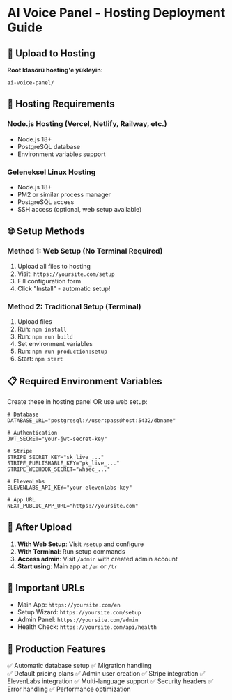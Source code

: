 # AI Voice Panel - Hosting Deployment Guide

## 📁 Upload to Hosting

**Root klasörü hosting'e yükleyin:**
```
ai-voice-panel/
```

## 🔧 Hosting Requirements

### Node.js Hosting (Vercel, Netlify, Railway, etc.)
- Node.js 18+ 
- PostgreSQL database
- Environment variables support

### Geleneksel Linux Hosting
- Node.js 18+
- PM2 or similar process manager
- PostgreSQL access
- SSH access (optional, web setup available)

## 🌐 Setup Methods

### Method 1: Web Setup (No Terminal Required)
1. Upload all files to hosting
2. Visit: `https://yoursite.com/setup`
3. Fill configuration form
4. Click "Install" - automatic setup!

### Method 2: Traditional Setup (Terminal)
1. Upload files
2. Run: `npm install`
3. Run: `npm run build`
4. Set environment variables
5. Run: `npm run production:setup`
6. Start: `npm start`

## 📋 Required Environment Variables

Create these in hosting panel OR use web setup:

```env
# Database
DATABASE_URL="postgresql://user:pass@host:5432/dbname"

# Authentication  
JWT_SECRET="your-jwt-secret-key"

# Stripe
STRIPE_SECRET_KEY="sk_live_..."
STRIPE_PUBLISHABLE_KEY="pk_live_..."
STRIPE_WEBHOOK_SECRET="whsec_..."

# ElevenLabs
ELEVENLABS_API_KEY="your-elevenlabs-key"

# App URL
NEXT_PUBLIC_APP_URL="https://yoursite.com"
```

## 🎯 After Upload

1. **With Web Setup**: Visit `/setup` and configure
2. **With Terminal**: Run setup commands
3. **Access admin**: Visit `/admin` with created admin account
4. **Start using**: Main app at `/en` or `/tr`

## 🔗 Important URLs

- Main App: `https://yoursite.com/en`
- Setup Wizard: `https://yoursite.com/setup`  
- Admin Panel: `https://yoursite.com/admin`
- Health Check: `https://yoursite.com/api/health`

## 🚀 Production Features

✅ Automatic database setup
✅ Migration handling  
✅ Default pricing plans
✅ Admin user creation
✅ Stripe integration
✅ ElevenLabs integration
✅ Multi-language support
✅ Security headers
✅ Error handling
✅ Performance optimization
